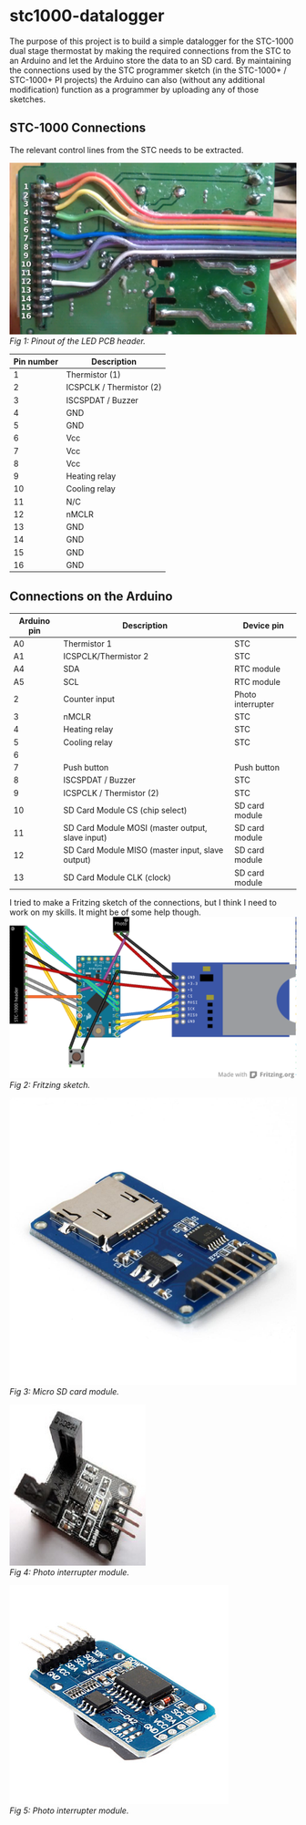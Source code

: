 stc1000-datalogger
==================

The purpose of this project is to build a simple datalogger for the STC-1000 dual stage thermostat by making the required connections from the STC to an Arduino and let the Arduino store the data to an SD card. By maintaining the connections used by the STC programmer sketch (in the STC-1000\+ / STC-1000\+ PI projects) the Arduino can also (without any additional modification) function as a programmer by uploading any of those sketches.

STC-1000 Connections
--------------------

The relevant control lines from the STC needs to be extracted.

![Pinout of LED PCB header](img/pinout.png)<br>
*Fig 1: Pinout of the LED PCB header.*

|Pin number|Description|
|--------|-------|
|1|Thermistor (1)|
|2|ICSPCLK / Thermistor (2)|
|3|ISCSPDAT / Buzzer|
|4|GND|
|5|GND|
|6|Vcc|
|7|Vcc|
|8|Vcc|
|9|Heating relay|
|10|Cooling relay|
|11|N/C|
|12|nMCLR|
|13|GND|
|14|GND|
|15|GND|
|16|GND|

Connections on the Arduino
--------------------------

|Arduino pin|Description|Device pin|
|-----------|-----------|----------|
|A0|Thermistor 1|STC|
|A1|ICSPCLK/Thermistor 2|STC|
|A4|SDA|RTC module|
|A5|SCL|RTC module|
|2|Counter input|Photo interrupter|
|3|nMCLR|STC|
|4|Heating relay|STC|
|5|Cooling relay|STC|
|6|||
|7|Push button|Push button|
|8|ISCSPDAT / Buzzer|STC|
|9|ICSPCLK / Thermistor (2)|STC|
|10|SD Card Module CS (chip select)|SD card module|
|11|SD Card Module MOSI (master output, slave input)|SD card module|
|12|SD Card Module MISO (master input, slave output)|SD card module|
|13|SD Card Module CLK (clock)|SD card module|

I tried to make a Fritzing sketch of the connections, but I think I need to work on my skills.
It might be of some help though.
![Really nasty Fritzing sketch](img/fritzing.png)<br>
*Fig 2: Fritzing sketch.*

![uSD card module](img/usd_module.jpg)<br>
*Fig 3: Micro SD card module.*

![Photo interrupter module](img/photo_interrupter_module.png)<br>
*Fig 4: Photo interrupter module.*

![Real time counter module](img/rtc.jpg)<br>
*Fig 5: Photo interrupter module.*
